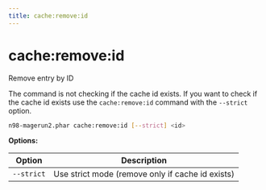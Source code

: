 ```yaml
---
title: cache:remove:id
---
```


# cache:remove:id

Remove entry by ID

The command is not checking if the cache id exists. If you want to check if the cache id exists use the `cache:remove:id` command with the `--strict` option.

```sh
n98-magerun2.phar cache:remove:id [--strict] <id>
```

**Options:**

| Option     | Description                                      |
|------------|--------------------------------------------------|
| `--strict` | Use strict mode (remove only if cache id exists) |
